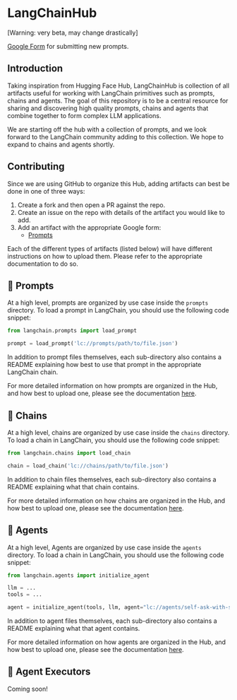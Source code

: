 # LangChainHub

[Warning: very beta, may change drastically]

[Google Form](https://forms.gle/aAhZ6nEUybdzVbYq6) for submitting new prompts.

## Introduction

Taking inspiration from Hugging Face Hub, LangChainHub is collection of all artifacts useful for working with LangChain primitives such as prompts, chains and agents. 
The goal of this repository is to be a central resource for sharing and discovering high quality prompts, chains and agents that combine together to form complex LLM applications.

We are starting off the hub with a collection of prompts, and we look forward to the LangChain community adding to this collection. We hope to expand to chains and agents shortly.

## Contributing

Since we are using GitHub to organize this Hub, adding artifacts can best be done in one of three ways:

1. Create a fork and then open a PR against the repo.
2. Create an issue on the repo with details of the artifact you would like to add.
3. Add an artifact with the appropriate Google form:
   - [Prompts](https://forms.gle/aAhZ6nEUybdzVbYq6)

Each of the different types of artifacts (listed below) will have different instructions on how to upload them.
Please refer to the appropriate documentation to do so.

## 📖 Prompts

At a high level, prompts are organized by use case inside the `prompts` directory.
To load a prompt in LangChain, you should use the following code snippet:

```python
from langchain.prompts import load_prompt

prompt = load_prompt('lc://prompts/path/to/file.json')
```

In addition to prompt files themselves, each sub-directory also contains a README explaining how best to use that prompt in the appropriate LangChain chain.

For more detailed information on how prompts are organized in the Hub, and how best to upload one, please see the documentation [here](./prompts/README.md).

## 🔗 Chains

At a high level, chains are organized by use case inside the `chains` directory.
To load a chain in LangChain, you should use the following code snippet:

```python
from langchain.chains import load_chain

chain = load_chain('lc://chains/path/to/file.json')
```

In addition to chain files themselves, each sub-directory also contains a README explaining what that chain contains.

For more detailed information on how chains are organized in the Hub, and how best to upload one, please see the documentation [here](./chains/README.md).


## 🤖 Agents

At a high level, Agents are organized by use case inside the `agents` directory.
To load a chain in LangChain, you should use the following code snippet:

```python
from langchain.agents import initialize_agent

llm = ...
tools = ...

agent = initialize_agent(tools, llm, agent="lc://agents/self-ask-with-search/agent.json")
```

In addition to agent files themselves, each sub-directory also contains a README explaining what that agent contains.

For more detailed information on how agents are organized in the Hub, and how best to upload one, please see the documentation [here](./agents/README.md).



## 👷 Agent Executors

Coming soon!
